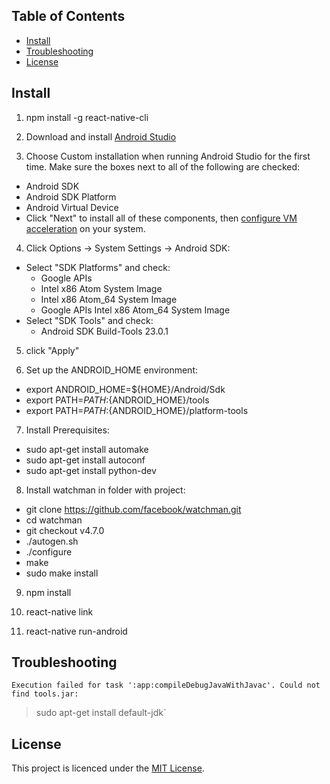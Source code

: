 ## Table of Contents

- [Install](#install)
- [Troubleshooting](#troubleshooting)
- [License](#license)

## Install

1. npm install -g react-native-cli

2. Download and install [Android Studio](https://developer.android.com/studio/install.html)

3. Choose Custom installation when running Android Studio for the first time. Make sure the boxes next to all of the following are checked:

  * Android SDK
  * Android SDK Platform
  * Android Virtual Device
  * Click "Next" to install all of these components, then [configure VM acceleration](https://developer.android.com/studio/run/emulator-acceleration.html#vm-linuxhttps://developer.android.com/studio/run/emulator-acceleration.html#vm-linux) on your system.

4. Click Options → System Settings → Android SDK:

  * Select "SDK Platforms" and check:
    - Google APIs
    - Intel x86 Atom System Image
    - Intel x86 Atom_64 System Image
    - Google APIs Intel x86 Atom_64 System Image
  * Select "SDK Tools" and check:
    - Android SDK Build-Tools 23.0.1

5. click "Apply"

6. Set up the ANDROID_HOME environment:

  * export ANDROID_HOME=${HOME}/Android/Sdk
  * export PATH=${PATH}:${ANDROID_HOME}/tools
  * export PATH=${PATH}:${ANDROID_HOME}/platform-tools

7. Install Prerequisites:

  * sudo apt-get install automake
  * sudo apt-get install autoconf
  * sudo apt-get install python-dev

8. Install watchman in folder with project:

  * git clone https://github.com/facebook/watchman.git
  * cd watchman
  * git checkout v4.7.0
  * ./autogen.sh
  * ./configure
  * make
  * sudo make install

9. npm install

10. react-native link

11. react-native run-android


## Troubleshooting

```
Execution failed for task ':app:compileDebugJavaWithJavac'. Could not find tools.jar:
```
> sudo apt-get install default-jdk`


## License

This project is licenced under the [MIT License](https://opensource.org/licenses/mit-license.html).